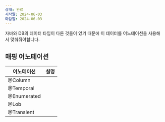 ```yaml
---
상태: 완료
시작일: 2024-06-03
마감일: 2024-06-03
---
```

자바와 DB의 데이터 타입이 다른 것들이 있기 때문에 이 데이터를 어노테이션을 사용해서 맞춰줘야합니다.

## 매핑 어노테이션
| 어노테이션       | 설명  |
| ----------- | --- |
| @Column     |     |
| @Temporal   |     |
| @Enumerated |     |
| @Lob        |     |
| @Transient  |     |
